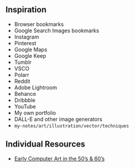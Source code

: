 ## Inspiration

- Browser bookmarks
- Google Search Images bookmarks
- Instagram
- Pinterest
- Google Maps
- Google Keep
- Tumblr
- VSCO
- Polarr
- Reddit
- Adobe Lightroom
- Behance
- Dribbble
- YouTube
- My own portfolio
- DALL-E and other image generators
- `my-notes/art/illustration/vector/techniques`

## Individual Resources

- [Early Computer Art in the 50’s & 60’s](https://www.amygoodchild.com/blog/computer-art-50s-and-60s)
